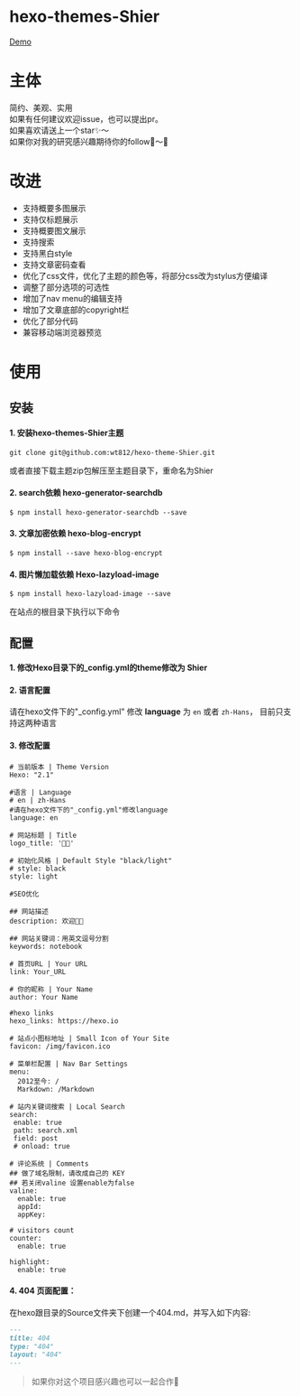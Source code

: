 # hexo-themes-Shier

[Demo](http://zaole.net "Notebook")


# 主体

简约、美观、实用<Br>
如果有任何建议欢迎issue，也可以提出pr。<Br>
如果喜欢请送上一个star✨～<br>
如果你对我的研究感兴趣期待你的follow👬～🌈<br>


# 改进

+ 支持概要多图展示
+ 支持仅标题展示
+ 支持概要图文展示
+ 支持搜索
+ 支持黑白style
+ 支持文章密码查看
+ 优化了css文件，优化了主题的颜色等，将部分css改为stylus方便编译
+ 调整了部分选项的可选性
+ 增加了nav menu的编辑支持
+ 增加了文章底部的copyright栏
+ 优化了部分代码
+ 兼容移动端浏览器预览


# 使用

## 安装

#### 1. 安装hexo-themes-Shier主题

``` shell
git clone git@github.com:wt812/hexo-theme-Shier.git

```
或者直接下载主题zip包解压至主题目录下，重命名为Shier


#### 2. search依赖 hexo-generator-searchdb

``` shell
$ npm install hexo-generator-searchdb --save

```


#### 3. 文章加密依赖 hexo-blog-encrypt
```shell
$ npm install --save hexo-blog-encrypt

```


#### 4. 图片懒加载依赖 Hexo-lazyload-image
```shell
$ npm install hexo-lazyload-image --save

```
在站点的根目录下执行以下命令


## 配置


#### 1. 修改Hexo目录下的_config.yml的theme修改为 **Shier**

#### 2. 语言配置

请在hexo文件下的"_config.yml"
修改 **language** 为 `en` 或者 `zh-Hans`， 目前只支持这两种语言


#### 3. 修改配置

```shell
# 当前版本 | Theme Version
Hexo: "2.1"

#语言 | Language
# en | zh-Hans
#请在hexo文件下的"_config.yml"修改language
language: en

# 网站标题 | Title
logo_title: '🙏🏾'

# 初始化风格 | Default Style "black/light"
# style: black
style: light

#SEO优化

## 网站描述
description: 欢迎👏🏻

## 网站关键词：用英文逗号分割
keywords: notebook

# 首页URL | Your URL
link: Your_URL

# 你的昵称 | Your Name
author: Your Name

#hexo links
hexo_links: https://hexo.io

# 站点小图标地址 | Small Icon of Your Site
favicon: /img/favicon.ico

# 菜单栏配置 | Nav Bar Settings
menu:
  2012至今: /
  Markdown: /Markdown

# 站内关键词搜索 | Local Search
search:
 enable: true
 path: search.xml
 field: post
 # onload: true

# 评论系统 | Comments
## 做了域名限制，请改成自己的 KEY
## 若关闭valine 设置enable为false
valine:
  enable: true
  appId: 
  appKey: 

# visitors count
counter:
  enable: true

highlight:
  enable: true
```

#### 4. 404 页面配置：

在hexo跟目录的Source文件夹下创建一个404.md，并写入如下内容:

``` markdown
---
title: 404
type: "404"
layout: "404"
---
```
> 如果你对这个项目感兴趣也可以一起合作🤝